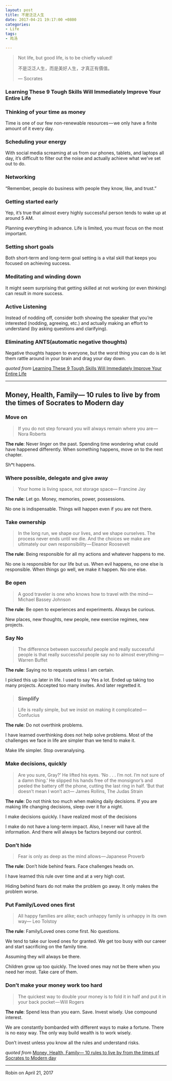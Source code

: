 ```yaml
---
layout: post
title: 不是泛泛人生
date: 2017-04-21 19:17:00 +0800
categories:
- Life
tags:
- 鸡汤

---
```



<blockquote class="blockquote-center">
<p>Not life, but good life, is to be chiefly valued!</p>
<p>不是泛泛人生，而是美好人生，才真正有價值。</p>
<p> — Socrates</p>
</blockquote>


### Learning These 9 Tough Skills Will Immediately Improve Your Entire Life


### Thinking of your time as money

Time is one of our few non-renewable resources — we only have a finite amount of it every day. 

### Scheduling your energy

With social media screaming at us from our phones, tablets, and laptops all day, it’s difficult to filter out the noise and actually achieve what we’ve set out to do.

### Networking

“Remember, people do business with people they know, like, and trust.”

### Getting started early

Yep, it’s true that almost every highly successful person tends to wake up at around 5 AM.

Planning everything in advance. Life is limited, you must focus on the most important.

### Setting short goals

Both short-term and long-term goal setting is a vital skill that keeps you focused on achieving success.

### Meditating and winding down

It might seem surprising that getting skilled at not working (or even thinking) can result in more success. 

### Active Listening

Instead of nodding off, consider both showing the speaker that you’re interested (nodding, agreeing, etc.) and actually making an effort to understand (by asking questions and clarifying). 

### Eliminating ANTS(automatic negative thoughts)

Negative thoughts happen to everyone, but the worst thing you can do is let them rattle around in your brain and drag your day down. 

*quoted from* [Learning These 9 Tough Skills Will Immediately Improve Your Entire Life](https://medium.com/the-mission/learning-these-9-tough-skills-will-pay-off-for-the-rest-of-your-life-f3ae97d8fb4c)

----

## Money, Health, Family— 10 rules to live by from the times of Socrates to Modern day

### Move on

> If you do not step forward you will always remain where you are — Nora Roberts

**The rule**: Never linger on the past. Spending time wondering what could have happened differently. When something happens, move on to the next chapter.

Sh*t happens.

### Where possible, delegate and give away

> Your home is living space, not storage space― Francine Jay

**The rule**: Let go. Money, memories, power, possessions.

No one is indispensable. Things will happen even if you are not there.

### Take ownership

> In the long run, we shape our lives, and we shape ourselves. The process never ends until we die. And the choices we make are ultimately our own responsibility — Eleanor Roosevelt

**The rule**: Being responsible for all my actions and whatever happens to me.

No one is responsible for our life but us. When evil happens, no one else is responsible. When things go well, we make it happen. No one else.

### Be open

> A good traveler is one who knows how to travel with the mind — Michael Bassey Johnson

**The rule**: Be open to experiences and experiments. Always be curious.

New places, new thoughts, new people, new exercise regimes, new projects.

### Say No

> The difference between successful people and really successful people is that really successful people say no to almost everything — Warren Buffet

**The rule**: Saying no to requests unless I am certain.

I picked this up later in life. I used to say Yes a lot. Ended up taking too many projects. Accepted too many invites. And later regretted it.

> ### Simplify

> Life is really simple, but we insist on making it complicated — Confucius

**The rule**: Do not overthink problems.

I have learned overthinking does not help solve problems. Most of the challenges we face in life are simpler than we tend to make it.

Make life simpler. Stop overanalysing.

### Make decisions, quickly

> Are you sure, Gray?’
He lifted his eyes. ‘No . . . I’m not. I’m not sure of a damn thing.’ He slipped his hands free of the monsignor’s and peeled the battery off the phone, cutting the last ring in half. ‘But that doesn’t mean I won’t act― James Rollins, The Judas Strain

**The rule**: Do not think too much when making daily decisions. If you are making life changing decisions, sleep over it for a night.

I make decisions quickly. I have realized most of the decisions 

I make do not have a long-term impact. Also, I never will have all the information. And there will always be factors beyond our control.

### Don’t hide

> Fear is only as deep as the mind allows — Japanese Proverb

**The rule**: Don’t hide behind fears. Face challenges heads on.

I have learned this rule over time and at a very high cost. 

Hiding behind fears do not make the problem go away. It only makes the problem worse.

### Put Family/Loved ones first

> All happy families are alike; each unhappy family is unhappy in its own way— Leo Tolstoy

**The rule**: Family/Loved ones come first. No questions.

We tend to take our loved ones for granted. We get too busy with our career and start sacrificing on the family time.

Assuming they will always be there.

Children grow up too quickly. The loved ones may not be there when you need her most. Take care of them.

### Don’t make your money work too hard

> The quickest way to double your money is to fold it in half and put it in your back pocket — Will Rogers

**The rule**: Spend less than you earn. Save. Invest wisely. Use compound interest.

We are constantly bombarded with different ways to make a fortune. There is no easy way. The only way build wealth is to work wisely.

Don’t invest unless you know all the rules and understand risks.

*quoted from* [Money, Health, Family— 10 rules to live by from the times of Socrates to Modern day](https://medium.com/the-mission/money-health-family-10-rules-to-live-by-from-the-times-of-socrates-to-modern-day-c0e5c35f9c36)


----

Robin on April 21, 2017
